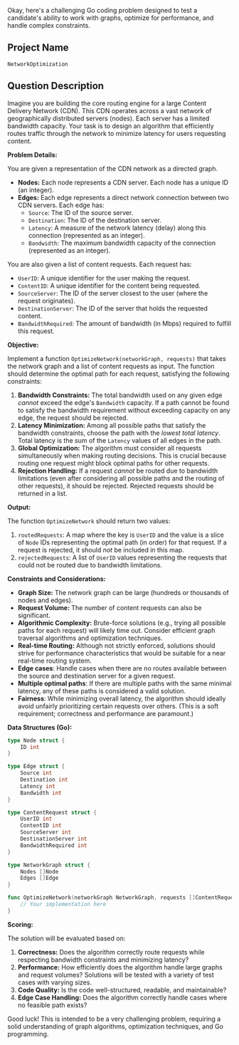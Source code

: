 Okay, here's a challenging Go coding problem designed to test a candidate's ability to work with graphs, optimize for performance, and handle complex constraints.

## Project Name

`NetworkOptimization`

## Question Description

Imagine you are building the core routing engine for a large Content Delivery Network (CDN). This CDN operates across a vast network of geographically distributed servers (nodes). Each server has a limited bandwidth capacity.  Your task is to design an algorithm that efficiently routes traffic through the network to minimize latency for users requesting content.

**Problem Details:**

You are given a representation of the CDN network as a directed graph.

*   **Nodes:** Each node represents a CDN server. Each node has a unique ID (an integer).
*   **Edges:** Each edge represents a direct network connection between two CDN servers. Each edge has:
    *   `Source`: The ID of the source server.
    *   `Destination`: The ID of the destination server.
    *   `Latency`:  A measure of the network latency (delay) along this connection (represented as an integer).
    *   `Bandwidth`: The maximum bandwidth capacity of the connection (represented as an integer).

You are also given a list of content requests. Each request has:

*   `UserID`: A unique identifier for the user making the request.
*   `ContentID`: A unique identifier for the content being requested.
*   `SourceServer`: The ID of the server closest to the user (where the request originates).
*   `DestinationServer`: The ID of the server that holds the requested content.
*   `BandwidthRequired`: The amount of bandwidth (in Mbps) required to fulfill this request.

**Objective:**

Implement a function `OptimizeNetwork(networkGraph, requests)` that takes the network graph and a list of content requests as input. The function should determine the optimal path for each request, satisfying the following constraints:

1.  **Bandwidth Constraints:** The total bandwidth used on any given edge *cannot* exceed the edge's `Bandwidth` capacity.  If a path cannot be found to satisfy the bandwidth requirement without exceeding capacity on any edge, the request should be rejected.
2.  **Latency Minimization:** Among all possible paths that satisfy the bandwidth constraints, choose the path with the *lowest total latency*.  Total latency is the sum of the `Latency` values of all edges in the path.
3.  **Global Optimization:** The algorithm must consider all requests simultaneously when making routing decisions. This is crucial because routing one request might block optimal paths for other requests.
4.  **Rejection Handling:** If a request *cannot* be routed due to bandwidth limitations (even after considering all possible paths and the routing of other requests), it should be rejected. Rejected requests should be returned in a list.

**Output:**

The function `OptimizeNetwork` should return two values:

1.  `routedRequests`: A map where the key is `UserID` and the value is a slice of `Node` IDs representing the optimal path (in order) for that request. If a request is rejected, it should *not* be included in this map.
2.  `rejectedRequests`: A list of `UserID` values representing the requests that could not be routed due to bandwidth limitations.

**Constraints and Considerations:**

*   **Graph Size:** The network graph can be large (hundreds or thousands of nodes and edges).
*   **Request Volume:** The number of content requests can also be significant.
*   **Algorithmic Complexity:**  Brute-force solutions (e.g., trying all possible paths for each request) will likely time out.  Consider efficient graph traversal algorithms and optimization techniques.
*   **Real-time Routing:** Although not strictly enforced, solutions should strive for performance characteristics that would be suitable for a near real-time routing system.
*   **Edge cases**: Handle cases when there are no routes available between the source and destination server for a given request.
*   **Multiple optimal paths**: If there are multiple paths with the same minimal latency, any of these paths is considered a valid solution.
*   **Fairness**: While minimizing overall latency, the algorithm should ideally avoid unfairly prioritizing certain requests over others. (This is a soft requirement; correctness and performance are paramount.)

**Data Structures (Go):**

```go
type Node struct {
    ID int
}

type Edge struct {
    Source int
    Destination int
    Latency int
    Bandwidth int
}

type ContentRequest struct {
    UserID int
    ContentID int
    SourceServer int
    DestinationServer int
    BandwidthRequired int
}

type NetworkGraph struct {
    Nodes []Node
    Edges []Edge
}

func OptimizeNetwork(networkGraph NetworkGraph, requests []ContentRequest) (map[int][]int, []int) {
    // Your implementation here
}
```

**Scoring:**

The solution will be evaluated based on:

1.  **Correctness:**  Does the algorithm correctly route requests while respecting bandwidth constraints and minimizing latency?
2.  **Performance:**  How efficiently does the algorithm handle large graphs and request volumes?  Solutions will be tested with a variety of test cases with varying sizes.
3.  **Code Quality:** Is the code well-structured, readable, and maintainable?
4.  **Edge Case Handling:** Does the algorithm correctly handle cases where no feasible path exists?

Good luck! This is intended to be a very challenging problem, requiring a solid understanding of graph algorithms, optimization techniques, and Go programming.
